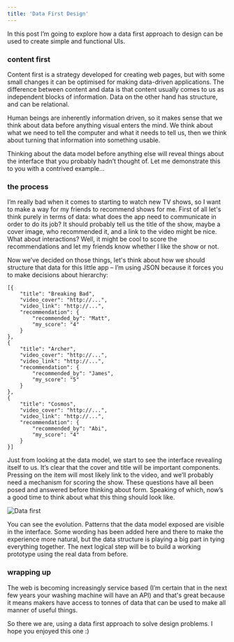 ```yaml
---
title: 'Data First Design'
---
```


In this post I’m going to explore how a data first approach to design can be used to create simple and functional UIs.

### content first

Content first is a strategy developed for creating web pages, but with some small changes it can be optimised for making data-driven applications. The difference between content and data is that content usually comes to us as independent blocks of information. Data on the other hand has structure, and can be relational.

Human beings are inherently information driven, so it makes sense that we think about data before anything visual enters the mind. We think about what we need to tell the computer and what it needs to tell us, then we think about turning that information into something usable.

Thinking about the data model before anything else will reveal things about the interface that you probably hadn’t thought of. Let me demonstrate this to you with a contrived example...

### the process

I’m really bad when it comes to starting to watch new TV shows, so I want to make a way for my friends to recommend shows for me. First of all let's think purely in terms of data: what does the app need to communicate in order to do its job? It should probably tell us the title of the show, maybe a cover image, who recommended it, and a link to the video might be nice. What about interactions? Well, it might be cool to score the recommendations and let my friends know whether I like the show or not.

Now we’ve decided on those things, let's think about how we should structure that data for this little app – I’m using JSON because it forces you to make decisions about hierarchy:

<pre><code class="json">[{
    "title": "Breaking Bad",
    "video_cover": "http://...",
    "video_link": "http://...",
    "recommendation": {
        "recommended_by": "Matt",
        "my_score": "4"
    }
},
{
    "title": "Archer",
    "video_cover": "http://...",
    "video_link": "http://...",
    "recommendation": {
        "recommended_by": "James",
        "my_score": "5"
    }
},
{
    "title": "Cosmos",
    "video_cover": "http://...",
    "video_link": "http://...",
    "recommendation": {
        "recommended_by": "Abi",
        "my_score": "4"
    }
}]</code></pre>

Just from looking at the data model, we start to see the interface revealing itself to us. It’s clear that the cover and title will be important components. Pressing on the item will most likely link to the video, and we’ll probably need a mechanism for scoring the show. These questions have all been posed and answered before thinking about form. Speaking of which, now’s a good time to think about what this thing should look like.

![Data first](https://c4.staticflickr.com/4/3930/15233660009_0347da4548_b.jpg)

You can see the evolution. Patterns that the data model exposed are visible in the interface. Some wording has been added here and there to make the experience more natural, but the data structure is playing a big part in tying everything together. The next logical step will be to build a working prototype using the real data from before.

### wrapping up

The web is becoming increasingly service based (I’m certain that in the next few years your washing machine will have an API) and that's great because it means makers have access to tonnes of data that can be used to make all manner of useful things.

So there we are, using a data first approach to solve design problems. I hope you enjoyed this one :)
